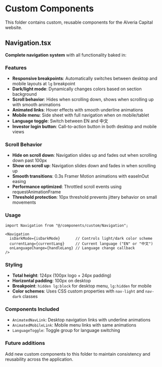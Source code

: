 # Custom Components

This folder contains custom, reusable components for the Alveria Capital website.

## Navigation.tsx

**Complete navigation system** with all functionality baked in:

### Features
- **Responsive breakpoints**: Automatically switches between desktop and mobile layouts at `lg` breakpoint
- **Dark/light mode**: Dynamically changes colors based on section background
- **Scroll behavior**: Hides when scrolling down, shows when scrolling up with smooth animations
- **Animated links**: Hover effects with smooth underline animations
- **Mobile menu**: Side sheet with full navigation when on mobile/tablet
- **Language toggle**: Switch between EN and 中文
- **Investor login button**: Call-to-action button in both desktop and mobile views

### Scroll Behavior
- **Hide on scroll down**: Navigation slides up and fades out when scrolling down past 100px
- **Show on scroll up**: Navigation slides down and fades in when scrolling up
- **Smooth transitions**: 0.3s Framer Motion animations with easeInOut easing
- **Performance optimized**: Throttled scroll events using requestAnimationFrame
- **Threshold protection**: 10px threshold prevents jittery behavior on small movements

### Usage
```tsx
import Navigation from "@/components/custom/Navigation";

<Navigation 
  isDarkMode={isDarkMode}       // Controls light/dark color scheme
  currentLang={currentLang}     // Current language ("EN" or "中文")
  onLanguageChange={handleLang} // Language change callback
/>
```

### Styling
- **Total height**: 124px (100px logo + 24px padding)
- **Horizontal padding**: 100px on desktop
- **Breakpoint**: `hidden lg:block` for desktop menu, `lg:hidden` for mobile
- **Color schemes**: Uses CSS custom properties with `nav-light` and `nav-dark` classes

### Components Included
- `AnimatedNavLink`: Desktop navigation links with underline animations
- `AnimatedMobileLink`: Mobile menu links with same animations
- `LanguageToggle`: Toggle group for language switching

### Future additions
Add new custom components to this folder to maintain consistency and reusability across the application. 